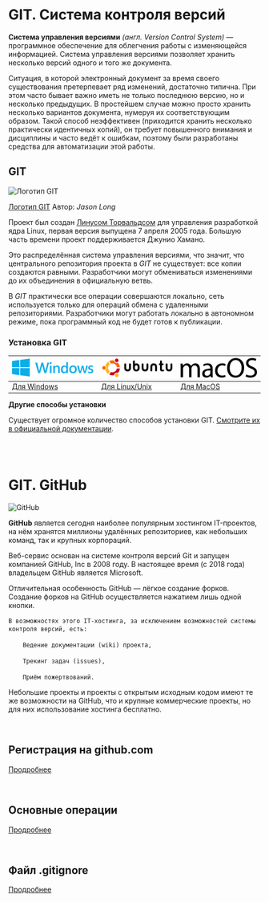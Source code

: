 # **GIT. Система контроля версий**

**Система управления версиями** *(англ. Version Control System)* — программное обеспечение для облегчения работы с изменяющейся информацией. Система управления версиями позволяет хранить несколько версий одного и того же документа.

Ситуация, в которой электронный документ за время своего существования претерпевает ряд изменений, достаточно типична. При этом часто бывает важно иметь не только последнюю версию, но и несколько предыдущих. В простейшем случае можно просто хранить несколько вариантов документа, нумеруя их соответствующим образом. Такой способ неэффективен (приходится хранить несколько практически идентичных копий), он требует повышенного внимания и дисциплины и часто ведёт к ошибкам, поэтому были разработаны средства для автоматизации этой работы.

## **GIT**
![](https://git-scm.com/images/logos/downloads/Git-Logo-2Color.png "Логотип GIT" )

<span style="text-align:centre">[Логотип GIT](https://git-scm.com/downloads/logos " ") Автор: *Jason Long*</span>

Проект был создан [Линусом Торвальдсом](https://ru.wikipedia.org/wiki/%D0%A2%D0%BE%D1%80%D0%B2%D0%B0%D0%BB%D1%8C%D0%B4%D1%81,_%D0%9B%D0%B8%D0%BD%D1%83%D1%81 "https://ru.wikipedia.org/wiki/Торвальдс,_Линус") для управления разработкой ядра Linux, первая версия выпущена 7 апреля 2005 года. Большую часть времени проект поддерживается Джунио Хамано.

Это распределённая система управления версиями, что значит, что центрального репозитория проекта в *GIT* не существует: все копии создаются равными. Разработчики могут обмениваться изменениями до их объединения в официальную ветвь.

В *GIT* практически все операции совершаются локально, сеть используется только для операций обмена с удаленными репозиториями. Разработчики могут работать локально в автономном режиме, пока программный код не будет готов к публикации.

### **Установка GIT**

![](https://raw.githubusercontent.com/deflion/git-instruction/main/img/windows_logo.png "Windows logo") | ![](https://raw.githubusercontent.com/deflion/git-instruction/main/img/ubuntu_logo.png "Ubuntu logo") | ![](https://raw.githubusercontent.com/deflion/git-instruction/main/img/MacOS_wordmark.svg.png "Mac logo")
------------- | ------------- | -------------
[Для Windows](https://github.com/deflion/sf-git-readmd/blob/main/git-inst-win.md#установка-git-в-windows)| [Для Linux/Unix](https://github.com/deflion/sf-git-readmd/blob/main/git-inst-unix.md#установка-git-в-linux-ubuntu-cli-apt)| [Для MacOS](https://github.com/deflion/sf-git-readmd/blob/main/git-install.md#установка-git-в-macos)

 
**Другие способы установки**

Существует огромное количество способов установки GIT. [Смотрите их в официальной документации](https://git-scm.com/book/ru/v2/%D0%92%D0%B2%D0%B5%D0%B4%D0%B5%D0%BD%D0%B8%D0%B5-%D0%A3%D1%81%D1%82%D0%B0%D0%BD%D0%BE%D0%B2%D0%BA%D0%B0-Git "Установка GIT").

</br>
</br>


# **GIT. GitHub**

![](https://lms.skillfactory.ru/assets/courseware/v1/af9e28ab2e9962a8256b7e573c7377cf/asset-v1:SkillFactory+PHP-3.0+2020+type@asset+block/PHP.5.6.1.png "GitHub")


**GitHub** является сегодня наиболее популярным хостингом IT-проектов, на нём хранятся миллионы удалённых репозиториев, как небольших команд, так и крупных корпораций.

Веб-сервис основан на системе контроля версий Git и запущен компанией GitHub, Inc в 2008 году. В настоящее время (с 2018 года) владельцем GitHub является Microsoft.

Отличительная особенность GitHub — лёгкое создание форков. Создание форков на GitHub осуществляется нажатием лишь одной кнопки.

~~~
В возможностях этого IT-хостинга, за исключением возможностей системы контроля версий, есть:

    Ведение документации (wiki) проекта,

    Трекинг задач (issues),

    Приём пожертвований.

~~~

Небольшие проекты и проекты с открытым исходным кодом имеют те же возможности на GitHub, что и крупные коммерческие проекты, но для них использование хостинга бесплатно.

</br>

## **Регистрация на github.com**

[Продробнее](https://github.com/deflion/sf-git-readmd/blob/main/git-registration.md)

</br>

## **Основные операции**

[Продробнее](https://github.com/deflion/sf-git-readmd/blob/main/git-operations.md)

</br>

## **Файл .gitignore**

[Продробнее](https://github.com/deflion/sf-git-readmd/blob/main/git-ignore.md)

